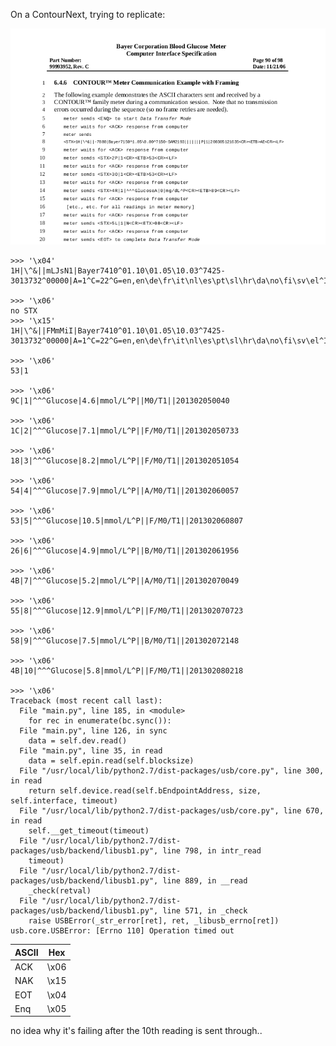 On a ContourNext, trying to replicate:

![example dialogue](dialogue.png)


    >>> '\x04'
    1H|\^&||mLJsN1|Bayer7410^01.10\01.05\10.03^7425-3013732^00000|A=1^C=22^G=en,en\de\fr\it\nl\es\pt\sl\hr\da\no\fi\sv\el^I=0200^R=0^S=01^U=311^V=20600^X=054070070E60180130180360070130^Y=360126099054120054252099^Z=1|490|||||P|1|20131205221705
    
    >>> '\x06'
    no STX
    >>> '\x15'
    1H|\^&||FMmMiI|Bayer7410^01.10\01.05\10.03^7425-3013732^00000|A=1^C=22^G=en,en\de\fr\it\nl\es\pt\sl\hr\da\no\fi\sv\el^I=0200^R=0^S=01^U=311^V=20600^X=054070070F00180130180360070130^Y=360126099054120054252099^Z=1|490|||||P|1|20131205221705
    
    >>> '\x06'
    53|1
    
    >>> '\x06'
    9C|1|^^^Glucose|4.6|mmol/L^P||M0/T1||201302050040
    
    >>> '\x06'
    1C|2|^^^Glucose|7.1|mmol/L^P||F/M0/T1||201302050733
    
    >>> '\x06'
    18|3|^^^Glucose|8.2|mmol/L^P||F/M0/T1||201302051054
    
    >>> '\x06'
    54|4|^^^Glucose|7.9|mmol/L^P||A/M0/T1||201302060057
    
    >>> '\x06'
    53|5|^^^Glucose|10.5|mmol/L^P||F/M0/T1||201302060807
    
    >>> '\x06'
    26|6|^^^Glucose|4.9|mmol/L^P||B/M0/T1||201302061956
    
    >>> '\x06'
    4B|7|^^^Glucose|5.2|mmol/L^P||A/M0/T1||201302070049
    
    >>> '\x06'
    55|8|^^^Glucose|12.9|mmol/L^P||F/M0/T1||201302070723
    
    >>> '\x06'
    58|9|^^^Glucose|7.5|mmol/L^P||B/M0/T1||201302072148
    
    >>> '\x06'
    4B|10|^^^Glucose|5.8|mmol/L^P||F/M0/T1||201302080218
    
    >>> '\x06'
    Traceback (most recent call last):
      File "main.py", line 185, in <module>
        for rec in enumerate(bc.sync()):
      File "main.py", line 126, in sync
        data = self.dev.read()
      File "main.py", line 35, in read
        data = self.epin.read(self.blocksize)
      File "/usr/local/lib/python2.7/dist-packages/usb/core.py", line 300, in read
        return self.device.read(self.bEndpointAddress, size, self.interface, timeout)
      File "/usr/local/lib/python2.7/dist-packages/usb/core.py", line 670, in read
        self.__get_timeout(timeout)
      File "/usr/local/lib/python2.7/dist-packages/usb/backend/libusb1.py", line 798, in intr_read
        timeout)
      File "/usr/local/lib/python2.7/dist-packages/usb/backend/libusb1.py", line 889, in __read
        _check(retval)
      File "/usr/local/lib/python2.7/dist-packages/usb/backend/libusb1.py", line 571, in _check
        raise USBError(_str_error[ret], ret, _libusb_errno[ret])
    usb.core.USBError: [Errno 110] Operation timed out


| ASCII         | Hex
| ------------- |:-------------:
| ACK           | \x06
| NAK           | \x15
| EOT           | \x04
| Enq           | \x05


no idea why it's failing after the 10th reading is sent through.. 
